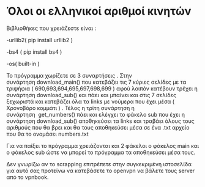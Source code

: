 
# Όλοι οι ελληνικοί αριθμοί κινητών

Βιβλιοθήκες που χρειάζεστε είναι : 

-urllib2( pip install urllib2 )

-bs4 ( pip install bs4 )

-os( built-in )

Το πρόγραμμα χωρίζετε σε 3 συναρτήσεις . Στην συνάρτηση download_main() που κατεβάζει τις 7 κύριες σελίδες με τα τριψήφια ( 690,693,694,695,697,698,699 ) αφού λοιπόν κατέβουν τρέχει η συνάρτηση download_sub() και πάει και μπαίνει και στις 7 σελίδες ξεχωριστά και κατεβάζει όλα τα links με νούμερα που έχει μέσα ( Χρονοβόρο κομμάτι ) . Τέλος η τρίτη συνάρτηση η συνάρτηση  get_numbers() πάει και ελέγχει το φάκελο sub που έχει η συνάρτηση download_sub() αποθηκεύσει τα links και τραβάει όλους τους αριθμούς που θα βρει και θα τους αποθηκεύσει μέσα σε ένα .txt αρχείο που θα το ονομάσει numbers.txt

Για να παίξει το πρόγραμμα χρειάζονται και 2 φάκελοι ο φάκελος main και ο φάκελος sub ώστε να μπορεί το πρόγραμμα τα αποθηκεύσει μέσα τους.

Δεν γνωρίζω αν το scrapping επιτρέπετε στην συγκεκριμένη ιστοσελίδα για αυτό σας προτείνω να κατεβάσετε το openvpn να βάλετε τους server από το vpnbook.

